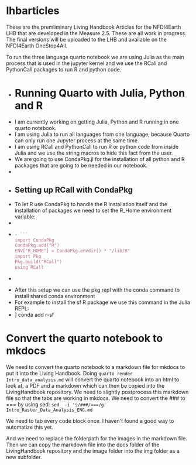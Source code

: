 # lhbarticles

These are the premliminary Living Handbook Articles for the NFDI4Earth LHB that are developed in the Measure 2.5.
These are all work in progress.
The final versions will be uploaded to the LHB and available on the NFDI4Earth OneStop4All.

To run the three language quarto notebook we are using Julia as the main process that is used in the jupyter kernel and we use the RCall and PythonCall packages to run R and python code. 

- # Running Quarto with Julia, Python and R
- I am currently working on getting Julia, Python and R running in one quarto notebook.
- I am using Julia to run all languages from one language, because Quarto can only run one Jupyter process at the same time.
- I am using RCall and PythonCall to run R or python code from inside Julia and we use the string macros to hide this fact from the user.
- We are going to use CondaPkg.jl for the installation of all python and R packages that are going to be needed in our notebook.
-
- ## Setting up RCall with CondaPkg
- To let R use CondaPkg to handle the R installation itself and the installation of packages we need to set the R_Home environment variable:
-
-
  ```julia
  - ```
  import CondaPkg
  CondaPkg.add("R")
  ENV["R_HOME"] = CondaPkg.envdir() * "/lib/R"
  import Pkg
  Pkg.build("RCall")
  using RCall
  ```
- ```
- After this setup we can use the pkg repl with the conda command to install shared conda environment
- For example to install the sf R package we use this command in the Julia REPL:
- ] conda add r-sf



# Convert the quarto notebook to mkdocs

We need to convert the quarto notebook to a markdown file for mkdocs to put it into the Living Handbook. 
Doing 
`quarto render Intro_data_analysis.md` 
will convert the quarto notebook into an html to look at, a PDF and a markdown which can then be copied into the LivingHandbook repository. 
We need to slightly postprocess this markdown file so that the tabs are working in mkdocs. 
We need to convert the ### to === by using sed:
`sed  -i 's/###/===/g' Intro_Raster_Data_Analysis_ENG.md `

We need to tab every code block once. I haven't found a good way to automatize this yet. 

And we need to replace the folderpath for the images  in the markdown file.
Then we can copy the markdown file into the docs folder of the LivingHandbook repository and the image folder into the img folder as a new subfolder.
